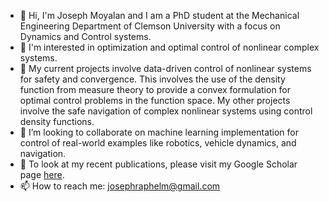 * 👋 Hi, I'm Joseph Moyalan and I am a PhD student at the Mechanical Engineering Department of Clemson University with a focus on Dynamics and Control systems.
* 👀 I'm interested in optimization and optimal control of nonlinear complex systems.
* 🌱 My current projects involve data-driven control of nonlinear systems for safety and convergence. This involves the use of the density function from measure theory to provide a convex formulation for optimal control problems in the function space. My other projects involve the safe navigation of complex nonlinear systems using control density functions.
* 👯 I’m looking to collaborate on machine learning implementation for control of real-world examples like robotics, vehicle dynamics, and navigation.
* 🔭 To look at my recent publications, please visit my Google Scholar page [here](https://scholar.google.com/citations?user=smwttLYAAAAJ&hl=en).
* 📫 How to reach me: josephraphelm@gmail.com    

<!--
**JMoyalan/JMoyalan** is a ✨ _special_ ✨ repository because its `README.md` (this file) appears on your GitHub profile.

Here are some ideas to get you started:

- 🔭 I’m currently working on ...
- 🌱 I’m currently learning ...
- 👯 I’m looking to collaborate on ...
- 🤔 I’m looking for help with ...
- 💬 Ask me about ...
- 📫 How to reach me: ...
- 😄 Pronouns: ...
- ⚡ Fun fact: ...
-->
